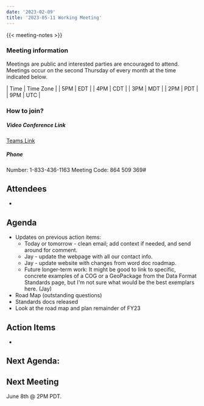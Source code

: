 ```yaml
---
date: '2023-02-09'
title: '2023-05-11 Working Meeting'
---
```


{{<  meeting-notes >}}

### Meeting information
Meetings are public and interested parties are encouraged to attend. Meetings occur on the second Thursday of every month at the time indicated below.

| Time | Time Zone |
| 5PM  | EDT |
| 4PM  | CDT |
| 3PM  | MDT |
| 2PM  | PDT | 
| 9PM  | UTC |

### How to join?

##### Video Conference Link
[Teams Link](https://teams.microsoft.com/l/meetup-join/19%3ameeting_NjM0MzI5NGUtZDI1ZS00YWVjLWI1MTctYjUzZTU4OTVlNWIz%40thread.v2/0?context=%7b%22Tid%22%3a%220693b5ba-4b18-4d7b-9341-f32f400a5494%22%2c%22Oid%22%3a%22c27c6e98-e45a-45ff-aea5-7f10d6fe67c1%22%7d)

##### Phone
Number: 1-833-436-1163
Meeting Code: 864 509 369#

## Attendees
- 

## Agenda
- Updates on previous action items:
  - Today or tomorrow - clean email; add context if needed, and send around for comment.
  - Jay - update the webpage with all our contact info.
  - Jay - update website with changes from word doc roadmap.
  - Future longer-term work: It might be good to link to specific, concrete examples of a COG or a GeoPackage from the Data Format Standards page, but I'm not sure what would be the best exemplars here. (Jay)
- Road Map (outstanding questions)
- Standards docs released
- Look at the road map and plan remainder of FY23

## Action Items
- 

Next Agenda:
- 

## Next Meeting
June 8th @ 2PM PDT.
